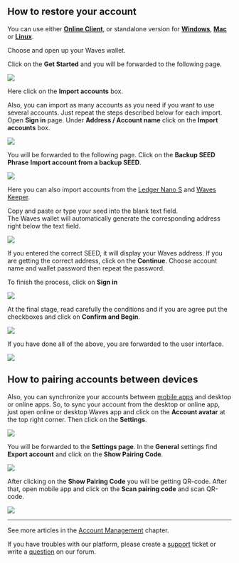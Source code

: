 ## How to restore your account

You can use either [**Online Client**](https://dex.wavesplatform.com), or standalone version for [**Windows**](https://wavesplatform.com/files/WavesClient-win.zip), [**Mac**](https://wavesplatform.com/files/WavesClient-mac.dmg) or [**Linux**](https://wavesplatform.com/files/WavesClient-linux.deb).

Choose and open up your Waves wallet.

Click on the **Get Started** and you will be forwarded to the following page.

![](/_assets/account_restoring_01.png)

Here click on the **Import accounts** box.

Also, you can import as many accounts as you need if you want to use several accounts. Just repeat the steps described below for each import.
Open **Sign in** page. Under **Address / Account name** click on the **Import accounts** box.

![](/_assets/account_restoring_01.1.png)

You will be forwarded to the following page. Click on the **Backup SEED Phrase** **Import account from a backup SEED**.

![](/_assets/account_restoring_01.2.png)

Here you can also import accounts from the [Ledger Nano S](/waves-client/account-management/ledger-nano.md) and [Waves Keeper](/waves-client/account-management/waves-keeper.md).

Copy and paste or type your seed into the blank text field.  
The Waves wallet will automatically generate the corresponding address right below the text field.

![](/_assets/account_restoring_02.png)

If you entered the correct SEED, it will display your Waves address. If you are getting the correct address, click on the **Continue**.
Choose account name and wallet password then repeat the password.

To finish the process, click on **Sign in**

![](/_assets/account_restoring_003.png)

At the final stage, read carefully the conditions and if you are agree put the checkboxes and click on **Confirm and Begin**.

![](/_assets/account_restoring_04.png)

If you have done all of the above, you are forwarded to the user interface.

![](/_assets/account_restoring_05.png)

## How to pairing accounts between devices

Also, you can synchronize your accounts between [mobile apps](/waves-client/mobile-apps.md) and desktop or online apps. So, to sync your account from the desktop or online app, just open online or desktop Waves app and click on the **Account avatar** at the top right corner. Then click on the **Settings**.

![](/_assets/account_restoring_006.png)

You will be forwarded to the **Settings page**. In the **General** settings find **Export account** and click on the **Show Pairing Code**.

![](/_assets/account_restoring_06.png)

After clicking on the **Show Pairing Code** you will be getting QR-code. After that, open mobile app and click on the **Scan pairing code** and scan QR-code.

![](/_assets/account_restoring_07.png)

---



See more articles in the [Account Management](/waves-client/account-management.md) chapter.

If you have troubles with our platform, please create a [support](https://support.wavesplatform.com/) ticket or write a [question](https://forum.wavesplatform.com/) on our forum.
